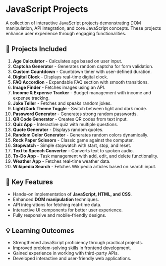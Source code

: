 # JavaScript Projects
A collection of interactive JavaScript projects demonstrating DOM manipulation, API integration, and core JavaScript concepts. These projects enhance user experience through engaging functionalities.

## 🚀 Projects Included

1. **Age Calculator** - Calculates age based on user input.
2. **Captcha Generator** - Generates random captcha for form validation.
3. **Custom Countdown** - Countdown timer with user-defined duration.
4. **Digital Clock** - Displays real-time digital clock.
5. **FAQ Accordion** - Expandable FAQ section with smooth transitions.
6. **Image Finder** - Fetches images using an API.
7. **Income & Expense Tracker** - Budget management with income and expense tracking.
8. **Joke Teller** - Fetches and speaks random jokes.
9. **Light/Dark Theme Toggle** - Switch between light and dark mode.
10. **Password Generator** - Generates strong random passwords.
11. **QR Code Generator** - Creates QR codes from text input.
12. **Quiz App** - Interactive quiz with multiple questions.
13. **Quote Generator** - Displays random quotes.
14. **Random Color Generator** - Generates random colors dynamically.
15. **Rock Paper Scissors** - Classic game against the computer.
16. **Stopwatch** - Simple stopwatch with start, stop, and reset.
17. **Text to Speech Converter** - Converts text to spoken audio.
18. **To-Do App** - Task management with add, edit, and delete functionality.
19. **Weather App** - Fetches real-time weather data.
20. **Wikipedia Search** - Fetches Wikipedia articles based on search input.

## 📌 Key Features
- Hands-on implementation of **JavaScript, HTML, and CSS**.
- Enhanced **DOM manipulation** techniques.
- API integrations for fetching real-time data.
- Interactive UI components for better user experience.
- Fully responsive and mobile-friendly designs.

## 💡 Learning Outcomes
- Strengthened JavaScript proficiency through practical projects.
- Improved problem-solving skills in frontend development.
- Gained experience in working with third-party APIs.
- Developed interactive and user-friendly web applications.

